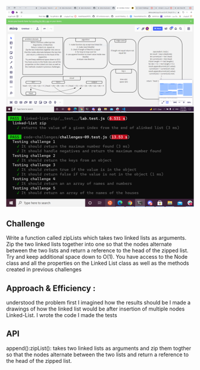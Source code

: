 ![](code8.PNG)
![](LAB8888888888.png)

## Challenge

Write a function called zipLists which takes two linked lists as arguments. Zip the two linked lists together into one so that the nodes alternate between the two lists and return a reference to the head of the zipped list. Try and keep additional space down to O(1). You have access to the Node class and all the properties on the Linked List class as well as the methods created in previous challenges

## Approach & Efficiency :

understood the problem first
I imagined how the results should be
I made a drawings of how the linked list would be after insertion of multiple nodes Linked-List.
I wrote the code
I made the tests

## API

append():zipList(): takes two linked lists as arguments and zip them togther so that the nodes alternate between the two lists and return a reference to the head of the zipped list.
